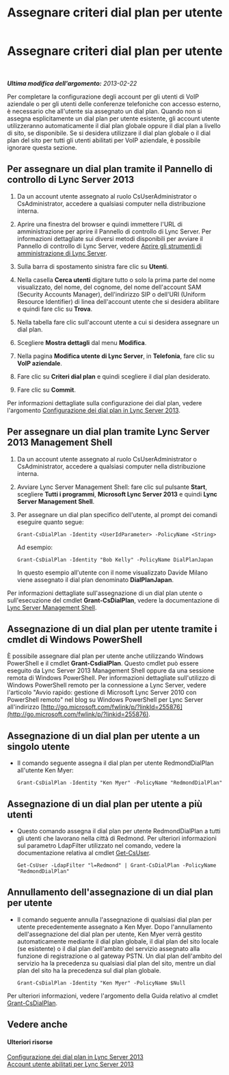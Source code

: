 ﻿---
title: Assegnare criteri dial plan per utente
TOCTitle: Assegnare criteri dial plan per utente
ms:assetid: 9fea861f-7770-4cae-9b1f-2a960595bfc9
ms:mtpsurl: https://technet.microsoft.com/it-it/library/JJ688156(v=OCS.15)
ms:contentKeyID: 49887680
ms.date: 08/24/2015
mtps_version: v=OCS.15
ms.translationtype: HT
---

# Assegnare criteri dial plan per utente

 

_**Ultima modifica dell'argomento:** 2013-02-22_

Per completare la configurazione degli account per gli utenti di VoIP aziendale o per gli utenti delle conferenze telefoniche con accesso esterno, è necessario che all'utente sia assegnato un dial plan. Quando non si assegna esplicitamente un dial plan per utente esistente, gli account utente utilizzeranno automaticamente il dial plan globale oppure il dial plan a livello di sito, se disponibile. Se si desidera utilizzare il dial plan globale o il dial plan del sito per tutti gli utenti abilitati per VoIP aziendale, è possibile ignorare questa sezione.

## Per assegnare un dial plan tramite il Pannello di controllo di Lync Server 2013

1.  Da un account utente assegnato al ruolo CsUserAdministrator o CsAdministrator, accedere a qualsiasi computer nella distribuzione interna.

2.  Aprire una finestra del browser e quindi immettere l'URL di amministrazione per aprire il Pannello di controllo di Lync Server. Per informazioni dettagliate sui diversi metodi disponibili per avviare il Pannello di controllo di Lync Server, vedere [Aprire gli strumenti di amministrazione di Lync Server](lync-server-2013-open-lync-server-administrative-tools.md).

3.  Sulla barra di spostamento sinistra fare clic su **Utenti**.

4.  Nella casella **Cerca utenti** digitare tutto o solo la prima parte del nome visualizzato, del nome, del cognome, del nome dell'account SAM (Security Accounts Manager), dell'indirizzo SIP o dell'URI (Uniform Resource Identifier) di linea dell'account utente che si desidera abilitare e quindi fare clic su **Trova**.

5.  Nella tabella fare clic sull'account utente a cui si desidera assegnare un dial plan.

6.  Scegliere **Mostra dettagli** dal menu **Modifica**.

7.  Nella pagina **Modifica utente di Lync Server**, in **Telefonia**, fare clic su **VoIP aziendale**.

8.  Fare clic su **Criteri dial plan** e quindi scegliere il dial plan desiderato.

9.  Fare clic su **Commit**.

Per informazioni dettagliate sulla configurazione dei dial plan, vedere l'argomento [Configurazione dei dial plan in Lync Server 2013](lync-server-2013-configuring-dial-plans.md).

## Per assegnare un dial plan tramite Lync Server 2013 Management Shell

1.  Da un account utente assegnato al ruolo CsUserAdministrator o CsAdministrator, accedere a qualsiasi computer nella distribuzione interna.

2.  Avviare Lync Server Management Shell: fare clic sul pulsante **Start**, scegliere **Tutti i programmi**, **Microsoft Lync Server 2013** e quindi **Lync Server Management Shell**.

3.  Per assegnare un dial plan specifico dell'utente, al prompt dei comandi eseguire quanto segue:
    
        Grant-CsDialPlan -Identity <UserIdParameter> -PolicyName <String>
    
    Ad esempio:
    
        Grant-CsDialPlan -Identity "Bob Kelly" -PolicyName DialPlanJapan
    
    In questo esempio all'utente con il nome visualizzato Davide Milano viene assegnato il dial plan denominato **DialPlanJapan**.

Per informazioni dettagliate sull'assegnazione di un dial plan utente o sull'esecuzione del cmdlet **Grant-CsDialPlan**, vedere la documentazione di [Lync Server Management Shell](lync-server-2013-lync-server-management-shell.md).

## Assegnazione di un dial plan per utente tramite i cmdlet di Windows PowerShell

È possibile assegnare dial plan per utente anche utilizzando Windows PowerShell e il cmdlet **Grant-CsdialPlan**. Questo cmdlet può essere eseguito da Lync Server 2013 Management Shell oppure da una sessione remota di Windows PowerShell. Per informazioni dettagliate sull'utilizzo di Windows PowerShell remoto per la connessione a Lync Server, vedere l'articolo "Avvio rapido: gestione di Microsoft Lync Server 2010 con PowerShell remoto" nel blog su Windows PowerShell per Lync Server all'indirizzo [http://go.microsoft.com/fwlink/p/?linkId=255876](http://go.microsoft.com/fwlink/p/?linkid=255876).

## Assegnazione di un dial plan per utente a un singolo utente

  - Il comando seguente assegna il dial plan per utente RedmondDialPlan all'utente Ken Myer:
    
        Grant-CsDialPlan -Identity "Ken Myer" -PolicyName "RedmondDialPlan"

## Assegnazione di un dial plan per utente a più utenti

  - Questo comando assegna il dial plan per utente RedmondDialPlan a tutti gli utenti che lavorano nella città di Redmond. Per ulteriori informazioni sul parametro LdapFilter utilizzato nel comando, vedere la documentazione relativa al cmdlet [Get-CsUser](get-csuser.md).
    
        Get-CsUser -LdapFilter "l=Redmond" | Grant-CsDialPlan -PolicyName "RedmondDialPlan"

## Annullamento dell'assegnazione di un dial plan per utente

  - Il comando seguente annulla l'assegnazione di qualsiasi dial plan per utente precedentemente assegnato a Ken Myer. Dopo l'annullamento dell'assegnazione del dial plan per utente, Ken Myer verrà gestito automaticamente mediante il dial plan globale, il dial plan del sito locale (se esistente) o il dial plan dell'ambito del servizio assegnato alla funzione di registrazione o al gateway PSTN. Un dial plan dell'ambito del servizio ha la precedenza su qualsiasi dial plan del sito, mentre un dial plan del sito ha la precedenza sul dial plan globale.
    
        Grant-CsDialPlan -Identity "Ken Myer" -PolicyName $Null

Per ulteriori informazioni, vedere l'argomento della Guida relativo al cmdlet [Grant-CsDialPlan](grant-csdialplan.md).

## Vedere anche

#### Ulteriori risorse

[Configurazione dei dial plan in Lync Server 2013](lync-server-2013-configuring-dial-plans.md)  
[Account utente abilitati per Lync Server 2013](lync-server-2013-user-accounts-enabled-for-lync-server.md)

